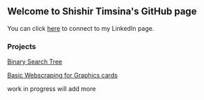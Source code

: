 ## Welcome to Shishir Timsina's GitHub page

You can click [here](www.linkedin.com/in/shishir-timsina-03466018a) to connect to my LinkedIn page.


### Projects

[Binary Search Tree](https://github.com/sht99/BinarySearchTree)

[Basic Webscraping for Graphics cards](https://github.com/sht99/Webscraping2)

work in progress 
will add more 
